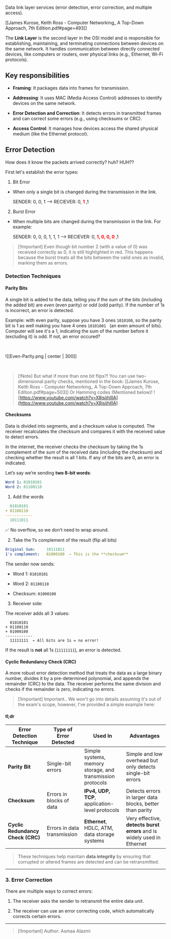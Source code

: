 Data link layer services (error detection, error correction, and multiple access).  

[[James Kurose, Keith Ross - Computer Networking_ A Top-Down Approach, 7th Edition.pdf#page=493]]


The **Link Layer** is the second layer in the OSI model and is responsible for establishing, maintaining, and terminating connections between devices on the same network. It handles communication between directly connected devices, like computers or routers, over physical links (e.g., Ethernet, Wi-Fi protocols).

## Key responsibilities 

- **Framing**: It packages data into frames for transmission.
    
- **Addressing**: It uses MAC (Media Access Control) addresses to identify devices on the same network.
    
- **Error Detection and Correction**: It detects errors in transmitted frames and can correct some errors (e.g., using checksums or CRC).
    
- **Access Control**: It manages how devices access the shared physical medium (like the Ethernet protocol).

## Error Detection 
How does it know the packets arrived correctly? huh? HUH??

First let's establish the error types:
1. Bit Error

- When only a single bit is changed during the transmission in the link.

	SENDER: 0, 0, 1 --> RECIEVER: 0, **<span style="color: red;">1 </span>**,1

2. Burst Error

- When multiple bits are changed during the transmission in the link.
  For example:

	SENDER: 0, 0, 0, 1, 1, 1 --> RECIEVER: 0, **<span style="color: red;">1, 0, 0, 0 </span>**,1
	
> [!Important] Even though bit number 2 (with a value of 0) was received correctly as 0, it is still highlighted in red. 
> This happens because the burst treats all the bits between the valid ones as invalid, marking them as errors.

### Detection Techniques 

#### **Parity Bits**
A single bit is added to the data, telling you if the sum of the bits (including the added bit) are *even* (even parity) or *odd* (odd parity). If the number of 1s is incorrect, an error is detected.

Example: with even parity, suppose you have 3 ones `1010100`, so the parity bit is 1 as well making you have 4 ones `10101001 ` (an even amount of bits). Computer will see it's a 1, indicating the sum of the number before it (excluding it) is odd. If not, an error occured?


<br/>

 ![[Even-Parity.png | center | 300]]


<br/>

> [!Note] But what if more than one bit flips?!
> You can use two-dimensional parity checks, mentioned in the book: [[James Kurose, Keith Ross - Computer Networking_ A Top-Down Approach, 7th Edition.pdf#page=503]]
> Or Hamming codes (Mentioned below)!
> ![https://www.youtube.com/watch?v=X8jsijhllIA](https://www.youtube.com/watch?v=X8jsijhllIA)


#### **Checksums**
Data is divided into segments, and a checksum value is computed. The receiver recalculates the checksum and compares it with the received value to detect errors.

In the internet, the receiver checks the checksum by taking the 1s complement of the sum of the received data (including the checksum) and checking whether the result is all 1 bits. If any of the bits are 0, an error is indicated.


Let’s say we’re sending **two 8-bit words**:

```yaml
Word 1: 01010101  
Word 2: 01100110
```

1. Add the words

```yaml
  01010101  
+ 01100110  
------------
  10111011  
```

✅ No overflow, so we don’t need to wrap around.

2. Take the 1’s complement of the result (flip all bits)

```yaml
Original Sum:     10111011  
1's complement:   01000100  ← This is the **checksum**  
```

The sender now sends:

- Word 1: `01010101`
    
- Word 2: `01100110`
    
- Checksum: `01000100`
    


3. Receiver side:

The receiver adds all 3 values:

```
  01010101  
+ 01100110  
+ 01000100  
------------
  11111111  ← All bits are 1s = no error!
```

If the result is **not** all 1s (`11111111`), an error is detected.


#### **Cyclic Redundancy Check (CRC)**
A more robust error detection method that treats the data as a large binary number, divides it by a pre-determined polynomial, and appends the remainder (CRC) to the data. The receiver performs the same division and checks if the remainder is zero, indicating no errors.

>[!Important] Important..
> We won't go into details assuming it's out of the exam's scope, however, I've provided a simple example here:
> 



#### tl;dr
| **Error Detection Technique**     | **Type of Error Detected**             |  **Used In**                                                | **Advantages**                                                                            |
| --------------------------------- | -------------------------------------- |  ---------------------------------------------------------- | ----------------------------------------------------------------------------------------- |
| **Parity Bit**                    | Single-bit errors                      |  Simple systems, memory storage, and transmission protocols | Simple and low overhead but only detects single-bit errors                                |
| **Checksum**                      | Errors in blocks of data               |  **IPv4, UDP, TCP**, application-level protocols            | Detects errors in larger data blocks, better than parity                                  |
| **Cyclic Redundancy Check (CRC)** | Errors in data transmission            |  **Ethernet**, HDLC, ATM, data storage systems              | Very effective, **detects burst errors** and is widely used in Ethernet                   |

> These techniques help maintain **data integrity** by ensuring that corrupted or altered frames are detected and can be retransmitted.

___
### 3. Error Correction 

There are multiple ways to correct errors:

1. The receiver asks the sender to retransmit the entire data unit.

2. The receiver can use an error correcting code, which automatically corrects certain errors. 

---

> [!Important] Author: Asmaa Alazmi